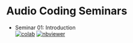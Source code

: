 # Audio Coding Seminars

 - Seminar 01:  Introduction<br>
 <a href="https://colab.research.google.com/github/TUIlmenauAMS/ADSP_Tutorials/blob/master/seminars/all_ws22_seminars_intro.ipynb" target="_blank"><img src="https://colab.research.google.com/assets/colab-badge.svg" alt="colab"></a>
<a href="https://nbviewer.org/github/TUIlmenauAMS/ADSP_Tutorials/blob/master/seminars/all_ws22_seminars_intro.ipynb" target="_blank"><img src="https://badgen.net/badge/View/in%20NBViewer/blue?icon=terminal" alt="nbviewer"></a>
